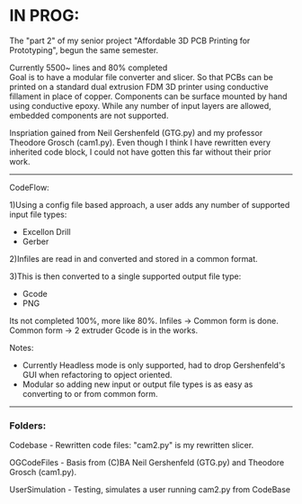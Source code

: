 # IN PROG:
The "part 2" of my senior project "Affordable 3D PCB Printing for Prototyping", begun the same semester.

Currently 5500~ lines and 80% completed  
Goal is to have a modular file converter and slicer. 
So that PCBs can be printed on a standard dual extrusion FDM 3D printer using conductive fillament in place of copper.
Components can be surface mounted by hand using conductive epoxy. 
While any number of input layers are allowed, embedded components are not supported.

Inspriation gained from Neil Gershenfeld (GTG.py) and my professor Theodore Grosch (cam1.py).
Even though I think I have rewritten every inherited code block, I could not have gotten this far without their prior work.

---------------------------------------------------------------------------------------------------------

CodeFlow:

1)Using a config file based approach, a user adds any number of supported input file types: 
   - Excellon Drill
   - Gerber

2)Infiles are read in and converted and stored in a common format.

3)This is then converted to a single supported output file type: 
   - Gcode
   - PNG

Its not completed 100%, more like 80%. Infiles -> Common form is done. Common form -> 2 extruder Gcode is in the works.   


Notes:
- Currently Headless mode is only supported, had to drop Gershenfeld's GUI when refactoring to opject oriented.
- Modular so adding new input or output file types is as easy as converting to or from common form.

---------------------------------------------------------------------------------------------------------


### Folders:
Codebase
    - Rewritten code files: "cam2.py" is my rewritten slicer.

OGCodeFiles
    - Basis from (C)BA Neil Gershenfeld (GTG.py) and Theodore Grosch (cam1.py).

UserSimulation
    - Testing, simulates a user running cam2.py from CodeBase
